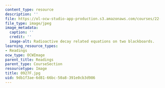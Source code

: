 ```yaml
---
content_type: resource
description: ''
file: https://ol-ocw-studio-app-production.s3.amazonaws.com/courses/22-01-introduction-to-nuclear-engineering-and-ionizing-radiation-fall-2016/9db1f3ae6d8166bc50a8391e0cb3d986_0927F.jpg
file_type: image/jpeg
image_metadata:
  caption: ''
  credit: ''
  image-alt: Radioactive decay related equations on two blackboards.
learning_resource_types:
- Readings
ocw_type: OCWImage
parent_title: Readings
parent_type: CourseSection
resourcetype: Image
title: 0927F.jpg
uid: 9db1f3ae-6d81-66bc-50a8-391e0cb3d986
---
```

